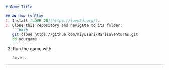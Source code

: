 ```markdown
# Game Title

## 🎮 How to Play
1. Install [LÖVE 2D](https://love2d.org/).  
2. Clone this repository and navigate to its folder:
   ```bash
   git clone https://github.com/miyusuri/Marisaventuras.git
   cd yourgame
   ```
3. Run the game with:
   ```bash
   love .
   ```
---
